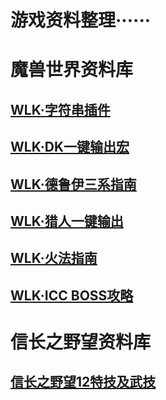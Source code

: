 # 游戏资料整理······

# 魔兽世界资料库
## [WLK·字符串插件](WOW/插件-字符串.md)
## [WLK·DK一键输出宏](WOW/WLKDK一键输出宏.md)
## [WLK·德鲁伊三系指南](WOW/WLK德鲁伊指南.md)
## [WLK·猎人一键输出](WOW/猎人一键输出.md)
## [WLK·火法指南](WOW/WLK火法指南.md)
## [WLK·ICC BOSS攻略](WOW/ICCBOSS攻略.md)

# 信长之野望资料库
## [信长之野望12特技及武技](game/信长之野望12.md)
